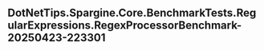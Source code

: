 ## DotNetTips.Spargine.Core.BenchmarkTests.RegularExpressions.RegexProcessorBenchmark-20250423-223301
